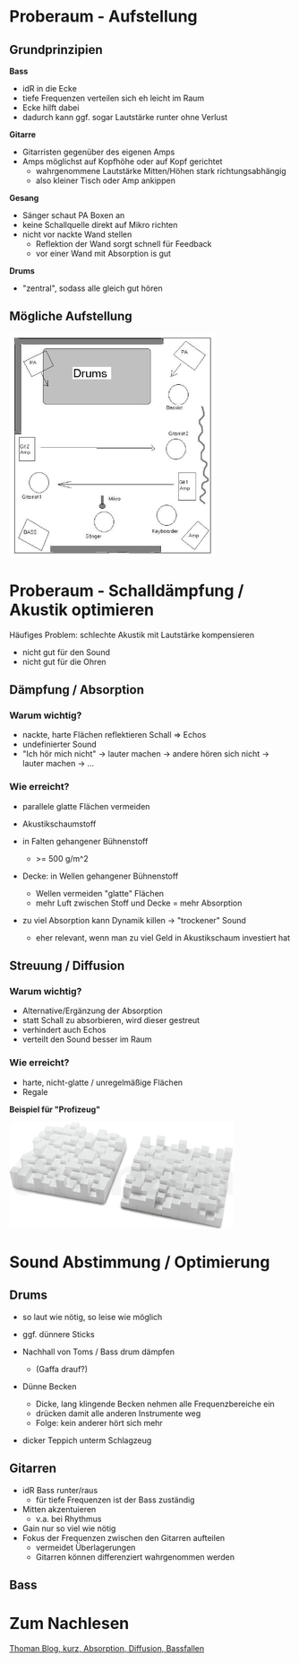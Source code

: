 # Proberaum - Aufstellung
## Grundprinzipien
**Bass**
- idR in die Ecke
- tiefe Frequenzen verteilen sich eh leicht im Raum
- Ecke hilft dabei
- dadurch kann ggf. sogar Lautstärke runter ohne Verlust

**Gitarre**
- Gitarristen gegenüber des eigenen Amps
- Amps möglichst auf Kopfhöhe oder auf Kopf gerichtet
  - wahrgenommene Lautstärke Mitten/Höhen stark richtungsabhängig
  - also kleiner Tisch oder Amp ankippen

**Gesang** 
- Sänger schaut PA Boxen an
- keine Schallquelle direkt auf Mikro richten
- nicht vor nackte Wand stellen
  - Reflektion der Wand sorgt schnell für Feedback
  - vor einer Wand mit Absorption is gut

**Drums**
- "zentral", sodass alle gleich gut hören

## Mögliche Aufstellung

<img src="assets/00-aufstellung.jpg" title="PR Aufstellung" height="400">

# Proberaum - Schalldämpfung / Akustik optimieren

Häufiges Problem: schlechte Akustik mit Lautstärke kompensieren
- nicht gut für den Sound
- nicht gut für die Ohren

## Dämpfung / Absorption

### Warum wichtig?
- nackte, harte Flächen reflektieren Schall => Echos
- undefinierter Sound
- "Ich hör mich nicht" -> lauter machen -> andere hören sich nicht -> lauter machen -> ...

### Wie erreicht?
- parallele glatte Flächen vermeiden
- Akustikschaumstoff
- in Falten gehangener Bühnenstoff
  - \>= 500 g/m^2

- Decke: in Wellen gehangener Bühnenstoff
  - Wellen vermeiden "glatte" Flächen
  - mehr Luft zwischen Stoff und Decke = mehr Absorption

- zu viel Absorption kann Dynamik killen -> "trockener" Sound
  - eher relevant, wenn man zu viel Geld in Akustikschaum investiert hat

## Streuung / Diffusion
### Warum wichtig?
- Alternative/Ergänzung der Absorption
- statt Schall zu absorbieren, wird dieser gestreut
- verhindert auch Echos
- verteilt den Sound besser im Raum

### Wie erreicht?
- harte, nicht-glatte / unregelmäßige Flächen
- Regale

**Beispiel für "Profizeug"**

<img src="assets/01-diffusor-beispiel.jpg" width="400">

# Sound Abstimmung / Optimierung

## Drums
- so laut wie nötig, so leise wie möglich
- ggf. dünnere Sticks
- Nachhall von Toms / Bass drum dämpfen
  - (Gaffa drauf?)
- Dünne Becken
  - Dicke, lang klingende Becken nehmen alle Frequenzbereiche ein
  - drücken damit alle anderen Instrumente weg
  - Folge: kein anderer hört sich mehr

- dicker Teppich unterm Schlagzeug 

## Gitarren
- idR Bass runter/raus
  - für tiefe Frequenzen ist der Bass zuständig
- Mitten akzentuieren
  - v.a. bei Rhythmus
- Gain nur so viel wie nötig
- Fokus der Frequenzen zwischen den Gitarren aufteilen
  - vermeidet Überlagerungen
  - Gitarren können differenziert wahrgenommen werden

## Bass


# Zum Nachlesen
[Thoman Blog, kurz, Absorption, Diffusion, Bassfallen](https://www.thomann.de/blog/de/akustik-verbessern-im-proberaum-tipps-tricks/)

[]()